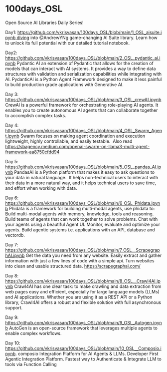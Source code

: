 # 100days_OSL
Open Source AI Libraries Daily Series!

Day1: https://github.com/vkrisvasan/100days_OSL/blob/main/1_OSL_aisuite.ipynb diving into @AndrewYNg game-changing AI Suite library. Learn how to unlock its full potential with our detailed tutorial notebook.

Day2: https://github.com/vkrisvasan/100days_OSL/blob/main/2_OSL_pydantic_ai.ipynb Pydantic AI an extension of Pydantic that allows for the creation of models that can interact with AI systems. It provides a way to define data structures with validation and serialization capabilities while integrating with AI. PydanticAI is a Python Agent Framework designed to make it less painful to build production grade applications with Generative AI.

Day 3:  https://github.com/vkrisvasan/100days_OSL/blob/main/3_OSL_crewAI.ipynb CrewAI is a powerful framework for orchestrating role-playing AI agents. It enables you to create autonomous AI agents that can collaborate together to accomplish complex tasks.

Day 4: https://github.com/vkrisvasan/100days_OSL/blob/main/4_OSL_Swarm_Agent.ipynb Swarm focuses on making agent coordination and execution lightweight, highly controllable, and easily testable.  Also read https://sbagency.medium.com/openai-swarm-on-llama3-multi-agent-framework-aa8750cfdd94 

Day 5: https://github.com/vkrisvasan/100days_OSL/blob/main/5_OSL_pandas_AI.ipynb PandasAI is a Python platform that makes it easy to ask questions to your data in natural language.  It helps non-technical users to interact with their data in a more natural way, and it helps technical users to save time, and effort when working with data.

Day 6: https://github.com/vkrisvasan/100days_OSL/blob/main/6_OSL_Phidata.ipynb  Phidata is a framework for building multi-modal agents, use phidata to: Build multi-modal agents with memory, knowledge, tools and reasoning. Build teams of agents that can work together to solve problems. Chat with your agents using a beautiful Agent UI. Monitor, evaluate and optimize your agents. Build agentic systems i.e. applications with an API, database and vectordb.

Day 7: https://github.com/vkrisvasan/100days_OSL/blob/main/7_OSL__ScrapegraphAI.ipynb Get the data you need from any website. Easily extract and gather information with just a few lines of code with a simple api. Turn websites into clean and usable structured data. https://scrapegraphai.com/

Day 8: https://github.com/vkrisvasan/100days_OSL/blob/main/8_OSL__Crawl4AI.ipynb  Crawl4AI has one clear task: to make crawling and data extraction from web pages easy and efficient, especially for large language models (LLMs) and AI applications. Whether you are using it as a REST API or a Python library, Crawl4AI offers a robust and flexible solution with full asynchronous support. 

Day 9: https://github.com/vkrisvasan/100days_OSL/blob/main/9_OSL_Autogen.ipynb AutoGen is an open-source framework that leverages multiple agents to enable complex workflows. 

Day 10: https://github.com/vkrisvasan/100days_OSL/blob/main/10_OSL__Composio.ipynb. composio Integration Platform for AI Agents & LLMs. Developer First Agentic Integration Platform. Fastest way to Authenticate & Integrate LLM to tools via Function Calling
